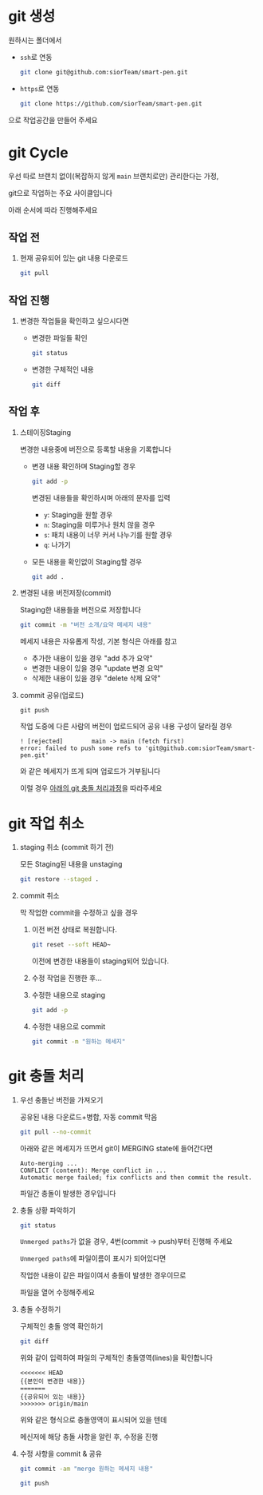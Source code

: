 # git 생성

원하시는 폴더에서
- `ssh`로 연동
	```bash
	git clone git@github.com:siorTeam/smart-pen.git
	```
- `https`로 연동
	```bash
	git clone https://github.com/siorTeam/smart-pen.git
	```
으로 작업공간을 만들어 주세요

# git Cycle

우선 따로 브랜치 없이(복잡하지 않게 `main` 브랜치로만) 관리한다는 가정,

git으로 작업하는 주요 사이클입니다

아래 순서에 따라 진행해주세요

## 작업 전

1. 현재 공유되어 있는 git 내용 다운로드
	```bash
	git pull
	```

## 작업 진행

1. 변경한 작업들을 확인하고 싶으시다면

	- 변경한 파일들 확인
		```bash
		git status
		```
	- 변경한 구체적인 내용
		```bash
		git diff 
		```

## 작업 후

1. 스테이징Staging

	변경한 내용중에 버전으로 등록할 내용을 기록합니다

	- 변경 내용 확인하며 Staging할 경우
		```bash
		git add -p
		```
		변경된 내용들을 확인하시며 아래의 문자를 입력
		- `y`: Staging을 원할 경우
		- `n`: Staging을 미루거나 원치 않을 경우
		- `s`: 패치 내용이 너무 커서 나누기를 원할 경우
		- `q`: 나가기

	- 모든 내용을 확인없이 Staging할 경우
		```bash
		git add .
		```

2. 변경된 내용 버전저장(commit)

	Staging한 내용들을 버전으로 저장합니다

	```bash
	git commit -m "버전 소개/요약 메세지 내용"
	```
	
	메세지 내용은 자유롭게 작성, 기본 형식은 아래를 참고
	- 추가한 내용이 있을 경우 "add 추가 요약"
	- 변경한 내용이 있을 경우 "update 변경 요약"
	- 삭제한 내용이 있을 경우 "delete 삭제 요약"

3. commit 공유(업로드)

	```
	git push
	```

	작업 도중에 다른 사람의 버전이 업로드되어 공유 내용 구성이 달라질 경우

	```
	! [rejected]        main -> main (fetch first)
	error: failed to push some refs to 'git@github.com:siorTeam/smart-pen.git'
	```

	와 같은 메세지가 뜨게 되며 업로드가 거부됩니다

	이럴 경우 [아래의 git 충돌 처리과정](#git-충돌-처리)을 따라주세요

# git 작업 취소

1. staging 취소 (commit 하기 전)

	모든 Staging된 내용을 unstaging
	```bash
	git restore --staged .
	```

2. commit 취소

	막 작업한 commit을 수정하고 싶을 경우

	1. 이전 버전 상태로 복원합니다.
		```bash
		git reset --soft HEAD~
		```
		이전에 변경한 내용들이 staging되어 있습니다.

	2. 수정 작업을 진행한 후...
	3. 수정한 내용으로 staging
		```bash
		git add -p
		```
	4. 수정한 내용으로 commit
		```bash
		git commit -m "원하는 메세지"
		```

# git 충돌 처리

1. 우선 충돌난 버전을 가져오기

	공유된 내용 다운로드+병합, 자동 commit 막음
	```bash
	git pull --no-commit
	```

	아래와 같은 메세지가 뜨면서 git이 MERGING state에 들어간다면
	```
	Auto-merging ...
	CONFLICT (content): Merge conflict in ...
	Automatic merge failed; fix conflicts and then commit the result.
	```
	파일간 충돌이 발생한 경우입니다

2. 충돌 상황 파악하기

	```bash
	git status
	```

	`Unmerged paths`가 없을 경우, 4번(commit -> push)부터 진행해 주세요

	`Unmerged paths`에 파일이름이 표시가 되어있다면

	작업한 내용이 같은 파일이여서 충돌이 발생한 경우이므로

	파일을 열어 수정해주세요

3. 충돌 수정하기

	구체적인 충돌 영역 확인하기
	```bash
	git diff
	```

	위와 같이 입력하여 파일의 구체적인 충돌영역(lines)을 확인합니다

	```
	<<<<<<< HEAD
	{{본인이 변경한 내용}}
	=======
	{{공유되어 있는 내용}}
	>>>>>>> origin/main
	```

	위와 같은 형식으로 충돌영역이 표시되어 있을 텐데

	메신저에 해당 충돌 사항을 알린 후, 수정을 진행

4. 수정 사항을 commit & 공유

	```bash
	git commit -am "merge 원하는 메세지 내용"
	```
	```bash
	git push
	```
